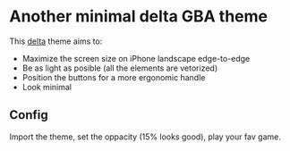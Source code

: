 # Another minimal delta GBA theme

This [delta](https://apps.apple.com/us/app/delta-game-emulator/id1048524688) theme aims to: 
  - Maximize the screen size on iPhone landscape edge-to-edge
  - Be as light as posible (all the elements are vetorized)
  - Position the buttons for a more ergonomic handle
  - Look minimal

## Config

Import the theme, set the oppacity (15% looks good), play your fav game.

